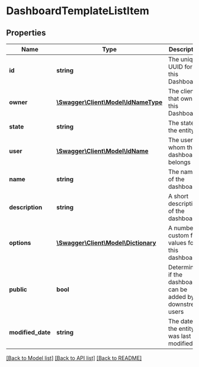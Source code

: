 # DashboardTemplateListItem

## Properties
Name | Type | Description | Notes
------------ | ------------- | ------------- | -------------
**id** | **string** | The unique UUID for this Dashboard | 
**owner** | [**\Swagger\Client\Model\IdNameType**](IdNameType.md) | The client that owns this Dashboard | 
**state** | **string** | The state of the entity | 
**user** | [**\Swagger\Client\Model\IdName**](IdName.md) | The user to whom this dashboard belongs | 
**name** | **string** | The name of the dashboard. | 
**description** | **string** | A short description of the dashboard. | 
**options** | [**\Swagger\Client\Model\Dictionary**](Dictionary.md) | A number of custom field values for this dashboard. | [optional] 
**public** | **bool** | Determines if the dashboard can be added by downstream users | [optional] 
**modified_date** | **string** | The date the entity was last modified | 

[[Back to Model list]](../README.md#documentation-for-models) [[Back to API list]](../README.md#documentation-for-api-endpoints) [[Back to README]](../README.md)



